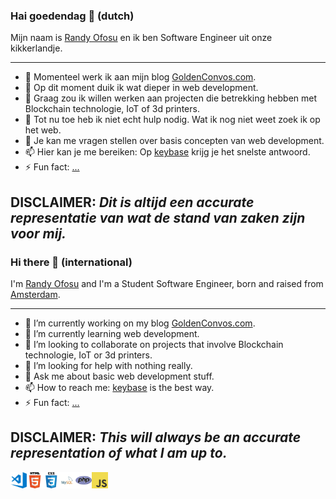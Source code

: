 ### Hai goedendag 👋 (dutch)

Mijn naam is <a href="https://linkedin.com/in/randyofosu" title="My Linked-In Page" target="_blank">Randy Ofosu</a> en ik ben Software Engineer uit onze kikkerlandje.


** **
- 🔭 Momenteel werk ik aan mijn blog <a href="https://goldenconvos.com" target="_blank">GoldenConvos.com</a>.
- 🌱 Op dit moment duik ik wat dieper in web development.
- 👯 Graag zou ik willen werken aan projecten die betrekking hebben met Blockchain technologie, IoT of 3d printers.
- 🤔 Tot nu toe heb ik niet echt hulp nodig. Wat ik nog niet weet zoek ik op het web.
- 💬 Je kan me vragen stellen over basis concepten van web development.
- 📫 Hier kan je me bereiken: Op <a href="https://keybase.io/randysemicolon">keybase</a> krijg je het snelste antwoord.
- ⚡ Fun fact: <a href="https://www.google.com/search?client=firefox-b-d&q=fun+fact" target="_blank">...</a>

DISCLAIMER: *Dit is altijd een accurate representatie van wat de stand van zaken zijn voor mij.*
---

### Hi there 👋 (international)

I'm <a href="https://linkedin.com/in/randyofosu" title="My Linked-In Page" target="_blank">Randy Ofosu</a> and I'm a Student Software Engineer, born and raised from <a href="https://en.wikipedia.org/wiki/Amsterdam" title="Wikipage: Amsterdam, just for some basic knowledge" target="_blank">Amsterdam</a>.

** **
- 🔭 I’m currently working on my blog <a href="https://goldenconvos.com" target="_blank">GoldenConvos.com</a>.
- 🌱 I’m currently learning web development.
- 👯 I’m looking to collaborate on projects that involve Blockchain technologie, IoT or 3d printers.
- 🤔 I’m looking for help with nothing really.
- 💬 Ask me about basic web development stuff.
- 📫 How to reach me: <a href="https://keybase.io/randysemicolon">keybase</a> is the best way.
- ⚡ Fun fact: <a href="https://www.google.com/search?client=firefox-b-d&q=fun+fact" target="_blank">...</a>
 
DISCLAIMER: *This will always be an accurate representation of what I am up to.*
---

<img align="left" alt="Visual Studio Code" width="26px" src="https://raw.githubusercontent.com/github/explore/80688e429a7d4ef2fca1e82350fe8e3517d3494d/topics/visual-studio-code/visual-studio-code.png" />
<img align="left" alt="HTML5" width="26px" src="https://raw.githubusercontent.com/github/explore/80688e429a7d4ef2fca1e82350fe8e3517d3494d/topics/html/html.png" />
<img align="left" alt="CSS3" width="26px" src="https://raw.githubusercontent.com/github/explore/80688e429a7d4ef2fca1e82350fe8e3517d3494d/topics/css/css.png" />
<img align="left" alt="MySQL" width="26px" src="https://raw.githubusercontent.com/github/explore/80688e429a7d4ef2fca1e82350fe8e3517d3494d/topics/mysql/mysql.png" />
<img align="left" alt="PHP" width="26px" src="https://raw.githubusercontent.com/github/explore/80688e429a7d4ef2fca1e82350fe8e3517d3494d/topics/php/php.png" />
<img align="left" alt="javascript" width="26px" src="https://raw.githubusercontent.com/github/explore/80688e429a7d4ef2fca1e82350fe8e3517d3494d/topics/javascript/javascript.png" />
<br>
